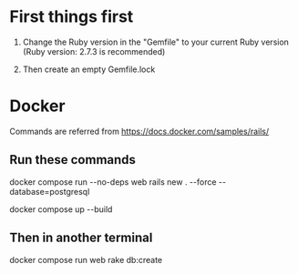 # First things first
1. Change the Ruby version in the "Gemfile" to your current Ruby version (Ruby version: 2.7.3 is recommended)

2. Then create an empty Gemfile.lock

# Docker
Commands are referred from https://docs.docker.com/samples/rails/

## Run these commands
docker compose run --no-deps web rails new . --force --database=postgresql

docker compose up --build

## Then in another terminal
docker compose run web rake db:create
